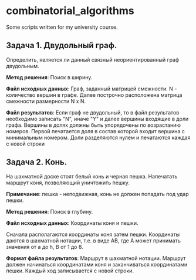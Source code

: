 # combinatorial_algorithms
Some scripts written for my university course.

## Задача 1. Двудольный граф.
Определить, является ли данный связный неориентированный граф двудольным.

**Метод решения**: Поиск в ширину.

**Файл исходных данных**:
Граф, заданный матрицей смежности.
N - количество вершин в графе.
Далее построчно расположена матрица смежности размерности N x N.

**Файл результатов**:
Если граф не двудольный, то в файл результатов необходимо записать
"N", иначе "Y" и далее вершины входящие в доли графа. Вершины в долях
должны быть упорядочены по возрастанию номеров. Первой печатается доля в
состав которой входит вершина с минимальным номером. Доли разделяются нулем
и печатаются каждая с новой строки

## Задача 2. Конь.
На шахматной доске стоят белый конь и черная пешка. Напечатать маршрут коня, позволяющий уничтожить пешку.

**Примечание**: пешка - неподвижная, конь не должен попадать под удар пешки.

**Метод решения**: Поиск в глубину.

**Файл исходных данных**: Координаты коня и пешки.

Сначала располагаются координаты коня затем пешки. Координаты даются в шахматной нотации, т.е. в виде AB, где A может принимать значения от a до h, B от 1 до 8.

**Формат файла результатов**: Маршрут в шахматной нотации. Маршрут должен начинаться координатами коня и заканчиваться координатами пешки. Каждый ход записывается с новой строки.
